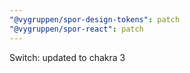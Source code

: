 ```yaml
---
"@vygruppen/spor-design-tokens": patch
"@vygruppen/spor-react": patch
---
```


Switch: updated to chakra 3
